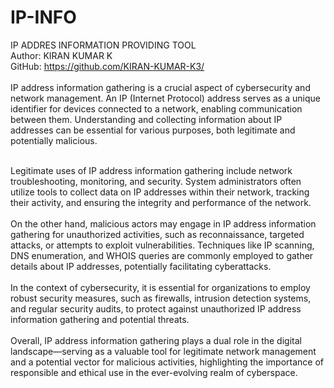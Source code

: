 # IP-INFO</br>
IP ADDRES INFORMATION PROVIDING TOOL</br>
Author: KIRAN KUMAR K</br>
GitHub: https://github.com/KIRAN-KUMAR-K3/</br>
</br>
IP address information gathering is a crucial aspect of cybersecurity and network management. An IP (Internet Protocol) address serves as a unique identifier for devices connected to a network, enabling communication between them. Understanding and collecting information about IP addresses can be essential for various purposes, both legitimate and potentially malicious.</br></br>

Legitimate uses of IP address information gathering include network troubleshooting, monitoring, and security. System administrators often utilize tools to collect data on IP addresses within their network, tracking their activity, and ensuring the integrity and performance of the network.
</br></br>
On the other hand, malicious actors may engage in IP address information gathering for unauthorized activities, such as reconnaissance, targeted attacks, or attempts to exploit vulnerabilities. Techniques like IP scanning, DNS enumeration, and WHOIS queries are commonly employed to gather details about IP addresses, potentially facilitating cyberattacks.
</br></br>
In the context of cybersecurity, it is essential for organizations to employ robust security measures, such as firewalls, intrusion detection systems, and regular security audits, to protect against unauthorized IP address information gathering and potential threats.
</br></br>
Overall, IP address information gathering plays a dual role in the digital landscape—serving as a valuable tool for legitimate network management and a potential vector for malicious activities, highlighting the importance of responsible and ethical use in the ever-evolving realm of cyberspace.</br>
